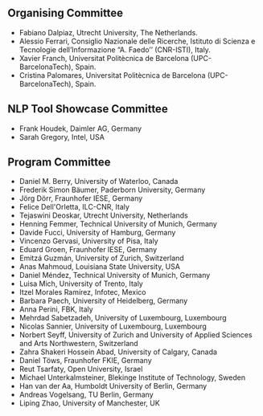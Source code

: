 ## Organising Committee

*   Fabiano Dalpiaz, Utrecht University, The Netherlands. 
*   Alessio Ferrari, Consiglio Nazionale delle Ricerche, Istituto di Scienza e Tecnologie dell’Informazione “A. Faedo’’ (CNR-ISTI), Italy. 
*   Xavier Franch, Universitat Politècnica de Barcelona (UPC-BarcelonaTech), Spain.
*   Cristina Palomares, Universitat Politècnica de Barcelona (UPC-BarcelonaTech), Spain.

## NLP Tool Showcase Committee

*   Frank Houdek, Daimler AG, Germany
*   Sarah Gregory, Intel, USA

## Program Committee

*   Daniel M. Berry, University of Waterloo, Canada
*   Frederik Simon Bäumer, Paderborn University, Germany
*   Jörg Dörr, Fraunhofer IESE, Germany
*   Felice Dell'Orletta, ILC-CNR, Italy
*   Tejaswini Deoskar, Utrecht University, Netherlands
*   Henning Femmer, Technical University of Munich, Germany
*   Davide Fucci, University of Hamburg, Germany
*   Vincenzo Gervasi, University of Pisa, Italy
*   Eduard Groen, Fraunhofer IESE, Germany
*   Emitzá Guzmán, University of Zurich, Switzerland
*   Anas Mahmoud, Louisiana State University, USA
*   Daniel Méndez, Technical University of Munich, Germany
*   Luisa Mich, University of Trento, Italy
*   Itzel Morales Ramírez, Infotec, Mexico
*   Barbara Paech, University of Heidelberg, Germany
*   Anna Perini, FBK, Italy
*   Mehrdad Sabetzadeh, University of Luxembourg, Luxembourg
*   Nicolas Sannier, University of Luxembourg, Luxembourg
*   Norbert Seyff, University of Zurich and University of Applied Sciences and Arts Northwestern, Switzerland
*   Zahra Shakeri Hossein Abad, University of Calgary, Canada
*   Daniel Töws, Fraunhofer FKIE, Germany
*   Reut Tsarfaty, Open University, Israel
*   Michael Unterkalmsteiner, Blekinge Institute of Technology, Sweden
*   Han van der Aa, Humboldt University of Berlin, Germany
*   Andreas Vogelsang, TU Berlin, Germany
*   Liping Zhao, University of Manchester, UK